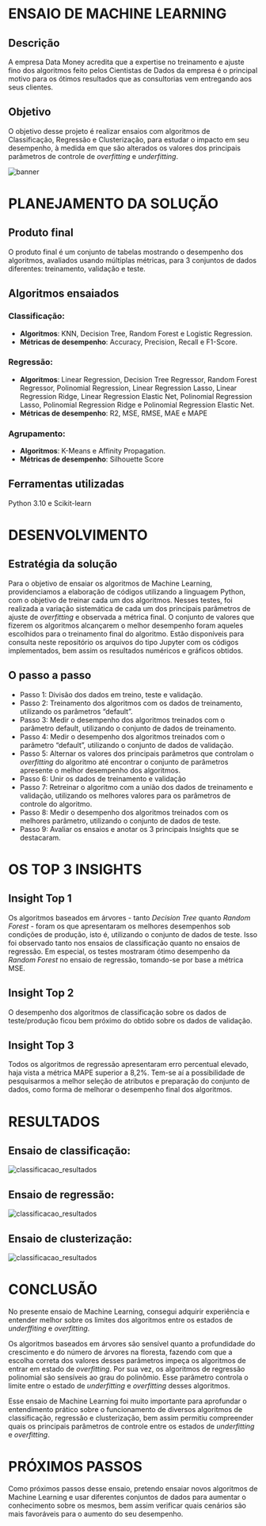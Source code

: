 # ENSAIO DE MACHINE LEARNING

## Descrição
A empresa Data Money acredita que a expertise no treinamento e ajuste fino dos algoritmos feito pelos Cientistas de Dados da empresa é o principal motivo para os ótimos resultados que as consultorias vem entregando aos seus clientes.

## Objetivo
O objetivo desse projeto é realizar ensaios com algoritmos de Classificação, Regressão e Clusterização, para estudar o impacto em seu desempenho, à medida em que são alterados os valores dos principais parâmetros de controle de <i>overfitting</i> e <i>underfitting</i>.

![banner](img/BannerFML.png)


# PLANEJAMENTO DA SOLUÇÃO

## Produto final
O produto final é um conjunto de tabelas mostrando o desempenho dos algoritmos, avaliados usando múltiplas métricas, para 3 conjuntos de dados diferentes: treinamento, validação e teste.

## Algoritmos ensaiados

### Classificação:
- <b>Algoritmos</b>: KNN, Decision Tree, Random Forest e Logistic Regression.
- <b>Métricas de desempenho</b>: Accuracy, Precision, Recall e F1-Score.

### Regressão:
- <b>Algoritmos</b>: Linear Regression, Decision Tree Regressor, Random Forest Regressor, Polinomial Regression, Linear Regression Lasso, Linear Regression Ridge, Linear Regression Elastic Net, Polinomial Regression Lasso, Polinomial Regression Ridge e Polinomial Regression Elastic Net.
- <b>Métricas de desempenho</b>: R2, MSE, RMSE, MAE e MAPE

### Agrupamento:
- <b>Algoritmos</b>: K-Means e Affinity Propagation.
- <b>Métricas de desempenho</b>: Silhouette Score

## Ferramentas utilizadas
Python 3.10 e Scikit-learn


# DESENVOLVIMENTO

## Estratégia da solução
Para o objetivo de ensaiar os algoritmos de Machine Learning, providenciamos a elaboração de códigos utilizando a linguagem Python, com o objetivo de treinar cada um dos algoritmos. Nesses testes, foi realizada a variação sistemática de cada um dos principais parâmetros de ajuste de <i>overfitting</i> e observada a métrica final.
O conjunto de valores que fizerem os algoritmos alcançarem o melhor desempenho foram aqueles escolhidos para o treinamento final do algoritmo.
Estão disponíveis para consulta neste repositório os arquivos do tipo Jupyter com os códigos implementados, bem assim os resultados numéricos e gráficos obtidos.

## O passo a passo
- Passo 1: Divisão dos dados em treino, teste e validação.
- Passo 2: Treinamento dos algoritmos com os dados de treinamento, utilizando os parâmetros “default”.
- Passo 3: Medir o desempenho dos algoritmos treinados com o parâmetro default, utilizando o conjunto de dados de treinamento.
- Passo 4: Medir o desempenho dos algoritmos treinados com o parâmetro “default”, utilizando o conjunto de dados de validação.
- Passo 5: Alternar os valores dos principais parâmetros que controlam o <i>overfitting</i> do algoritmo até encontrar o conjunto de parâmetros apresente o melhor desempenho dos algoritmos.
- Passo 6: Unir os dados de treinamento e validação
- Passo 7: Retreinar o algoritmo com a união dos dados de treinamento e validação, utilizando os melhores valores para os parâmetros de controle do algoritmo.
- Passo 8: Medir o desempenho dos algoritmos treinados com os melhores parâmetro, utilizando o conjunto de dados de teste.
- Passo 9: Avaliar os ensaios e anotar os 3 principais Insights que se destacaram.


# OS TOP 3 INSIGHTS

## Insight Top 1
Os algoritmos baseados em árvores - tanto <i>Decision Tree</i> quanto <i>Random Forest</i> - foram os que apresentaram os melhores desempenhos sob condições de produção, isto é, utilizando o conjunto de dados de teste. Isso foi observado tanto nos ensaios de classificação quanto no ensaios de regressão. Em especial, os testes mostraram ótimo desempenho da <i>Random Forest</i> no ensaio de regressão, tomando-se por base a métrica MSE.

## Insight Top 2
O desempenho dos algoritmos de classificação sobre os dados de teste/produção ficou bem próximo do obtido sobre os dados de validação.

## Insight Top 3
Todos os algoritmos de regressão apresentaram erro percentual elevado, haja vista a métrica MAPE superior a 8,2%. Tem-se aí a possibilidade de pesquisarmos a melhor seleção de atributos e preparação do conjunto de dados, como forma de melhorar o desempenho final dos algoritmos.


# RESULTADOS

## Ensaio de classificação:
![classificacao_resultados](img/ensaio1_classificacao.png)

## Ensaio de regressão:
![classificacao_resultados](img/ensaio2_regressao.png)

## Ensaio de clusterização:
![classificacao_resultados](img/ensaio3_clusterizacao.png)


# CONCLUSÃO
No presente ensaio de Machine Learning, consegui adquirir experiência e entender melhor sobre os limites dos algoritmos entre os estados de <i>underffiting</i> e <i>overfitting</i>.

Os algoritmos baseados em árvores são sensível quanto a profundidade do crescimento e do número de árvores na floresta, fazendo com que a escolha correta dos valores desses parâmetros impeça os algoritmos de entrar em estado de <i>overfitting</i>. Por sua vez, os algoritmos de regressão polinomial são sensíveis ao grau do polinômio. Esse parâmetro controla o limite entre o estado de <i>underfitting</i> e <i>overfitting</i> desses algoritmos.

Esse ensaio de Machine Learning foi muito importante para aprofundar o entendimento prático sobre o funcionamento de diversos algoritmos de classificação, regressão e clusterização, bem assim permitiu compreender quais os principais parâmetros de controle entre os estados de <i>underfitting</i> e <i>overfitting</i>.

# PRÓXIMOS PASSOS
Como próximos passos desse ensaio, pretendo ensaiar novos algoritmos de Machine Learning e usar diferentes conjuntos de dados para aumentar o conhecimento sobre os mesmos, bem assim verificar quais cenários são mais favoráveis para o aumento do seu desempenho.
